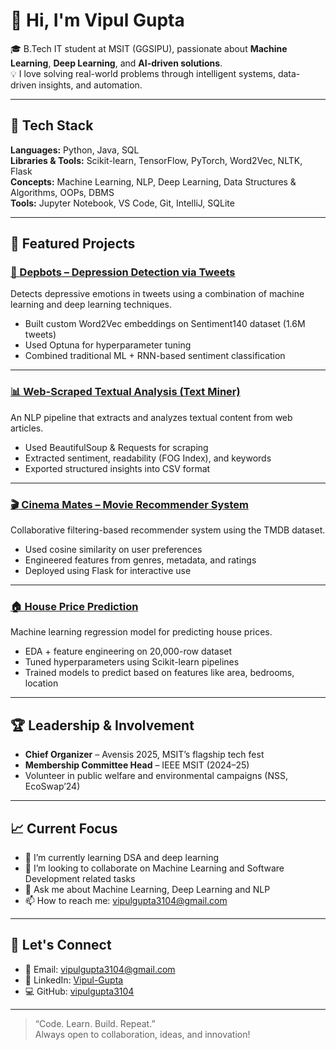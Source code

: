 # 👋 Hi, I'm Vipul Gupta

🎓 B.Tech IT student at MSIT (GGSIPU), passionate about **Machine Learning**, **Deep Learning**, and **AI-driven solutions**.  
💡 I love solving real-world problems through intelligent systems, data-driven insights, and automation.

---

## 🔧 Tech Stack

**Languages:** Python, Java, SQL  
**Libraries & Tools:** Scikit-learn, TensorFlow, PyTorch, Word2Vec, NLTK, Flask  
**Concepts:** Machine Learning, NLP, Deep Learning, Data Structures & Algorithms, OOPs, DBMS  
**Tools:** Jupyter Notebook, VS Code, Git, IntelliJ, SQLite

---

## 📌 Featured Projects

### [🧠 Depbots – Depression Detection via Tweets](https://github.com/vipulgupta3104/Depbots-Depression-Detection-using-tweets)  
Detects depressive emotions in tweets using a combination of machine learning and deep learning techniques.  
- Built custom Word2Vec embeddings on Sentiment140 dataset (1.6M tweets)  
- Used Optuna for hyperparameter tuning  
- Combined traditional ML + RNN-based sentiment classification

---

### [📊 Web-Scraped Textual Analysis (Text Miner)](https://github.com/vipulgupta3104/Web-Scraped-Texual-Analysis)  
An NLP pipeline that extracts and analyzes textual content from web articles.  
- Used BeautifulSoup & Requests for scraping  
- Extracted sentiment, readability (FOG Index), and keywords  
- Exported structured insights into CSV format  

---

### [🎬 Cinema Mates – Movie Recommender System](https://github.com/vipulgupta3104/Cinema-mates-Movie-recommender-system)  
Collaborative filtering-based recommender system using the TMDB dataset.  
- Used cosine similarity on user preferences  
- Engineered features from genres, metadata, and ratings  
- Deployed using Flask for interactive use

---

### [🏠 House Price Prediction](https://github.com/vipulgupta3104/House-Price-Prediction)  
Machine learning regression model for predicting house prices.  
- EDA + feature engineering on 20,000-row dataset  
- Tuned hyperparameters using Scikit-learn pipelines  
- Trained models to predict based on features like area, bedrooms, location

---

## 🏆 Leadership & Involvement

- **Chief Organizer** – Avensis 2025, MSIT’s flagship tech fest  
- **Membership Committee Head** – IEEE MSIT (2024–25)  
- Volunteer in public welfare and environmental campaigns (NSS, EcoSwap’24)

---

## 📈 Current Focus

- 🌱 I’m currently learning DSA and deep learning
- 👯 I’m looking to collaborate on Machine Learning and Software Development related tasks
- 💬 Ask me about Machine Learning, Deep Learning and NLP
- 📫 How to reach me: vipulgupta3104@gmail.com

---

## 🔗 Let's Connect

- 📧 Email: [vipulgupta3104@gmail.com](mailto:vipulgupta3104@gmail.com)  
- 💼 LinkedIn: [Vipul-Gupta](https://www.linkedin.com/in/vipul-gupta-a1ab8a273)  
- 💻 GitHub: [vipulgupta3104](https://github.com/vipulgupta3104)

---

> “Code. Learn. Build. Repeat.”  
> Always open to collaboration, ideas, and innovation!
